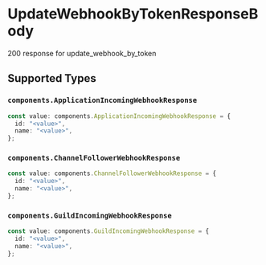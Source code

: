 # UpdateWebhookByTokenResponseBody

200 response for update_webhook_by_token


## Supported Types

### `components.ApplicationIncomingWebhookResponse`

```typescript
const value: components.ApplicationIncomingWebhookResponse = {
  id: "<value>",
  name: "<value>",
};
```

### `components.ChannelFollowerWebhookResponse`

```typescript
const value: components.ChannelFollowerWebhookResponse = {
  id: "<value>",
  name: "<value>",
};
```

### `components.GuildIncomingWebhookResponse`

```typescript
const value: components.GuildIncomingWebhookResponse = {
  id: "<value>",
  name: "<value>",
};
```

